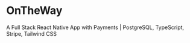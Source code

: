 # OnTheWay
A Full Stack React Native App with Payments | PostgreSQL, TypeScript, Stripe, Tailwind CSS
